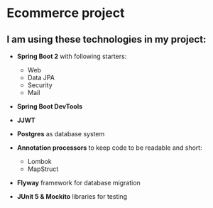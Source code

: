 # Ecommerce project

## I am using these technologies in my project:

- **Spring Boot 2**  with following starters:
  
  - Web
  - Data JPA
  - Security
  - Mail

- **Spring Boot DevTools**

- **JJWT**

- **Postgres** as database system

- **Annotation processors** to keep code to be readable and short:
  
  - Lombok
  - MapStruct

- **Flyway** framework for database migration

- **JUnit 5 & Mockito** libraries for testing